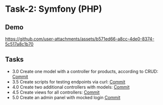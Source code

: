 # Task-2: Symfony (PHP)


## Demo

https://github.com/user-attachments/assets/b571ed66-a8cc-4de0-8374-5c517a8c1b70

## Tasks


- 3.0 Create one model with a controller for products, according to CRUD: [Commit](https://github.com/viashchuk/projektowanie-obiektowe/commit/93d911f54f6687bcd4e615de7278eda10e64715f)
- 3.5 Create scripts for testing endpoints via curl: [Commit](https://github.com/viashchuk/projektowanie-obiektowe/commit/0f290b3a50042f9c0b21b133f451bcc8dce619b2)
- 4.0 Create two additional controllers with models: [Commit](https://github.com/viashchuk/projektowanie-obiektowe/commit/f2dfde7badb84b676813ff215af699566a1b6495)
- 4.5 Create views for all controllers: [Commit](https://github.com/viashchuk/projektowanie-obiektowe/commit/729508124ee526dc4e63e4248f0417922baef6f3)
- 5.0 Create an admin panel with mocked login [Commit](https://github.com/viashchuk/projektowanie-obiektowe/commit/b76ef5b6b4cf6a897884bf42494dc31e4c70d5fc)